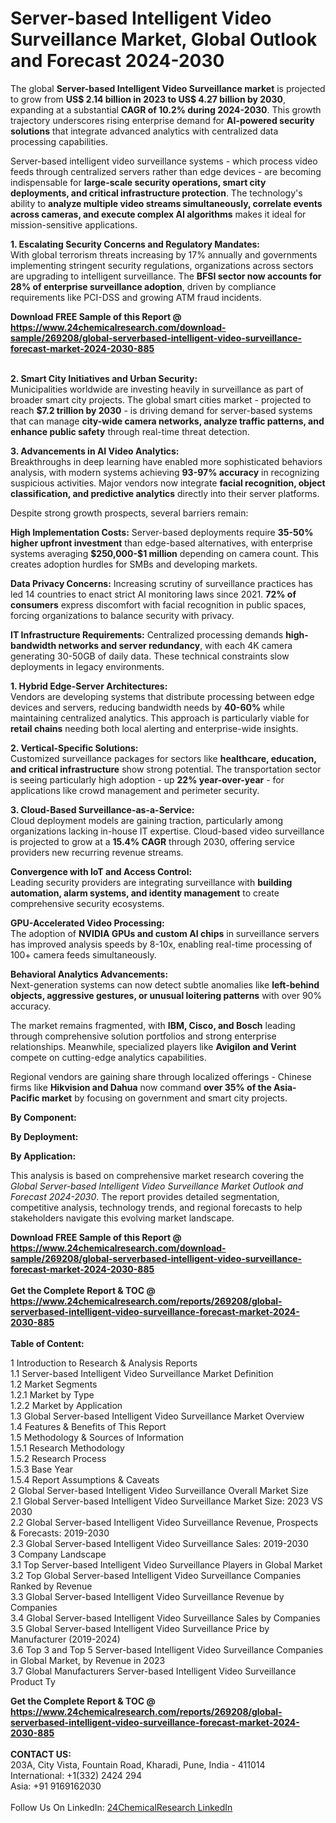 <h1>Server-based Intelligent Video Surveillance Market, Global Outlook and Forecast 2024-2030</h1><p>The global <strong>Server-based Intelligent Video Surveillance market</strong> is projected to grow from <strong>US$ 2.14 billion in 2023 to US$ 4.27 billion by 2030</strong>, expanding at a substantial <strong>CAGR of 10.2% during 2024-2030</strong>. This growth trajectory underscores rising enterprise demand for <strong>AI-powered security solutions</strong> that integrate advanced analytics with centralized data processing capabilities.</p><p>Server-based intelligent video surveillance systems - which process video feeds through centralized servers rather than edge devices - are becoming indispensable for <strong>large-scale security operations, smart city deployments, and critical infrastructure protection</strong>. The technology's ability to <strong>analyze multiple video streams simultaneously, correlate events across cameras, and execute complex AI algorithms</strong> makes it ideal for mission-sensitive applications.</p><p><strong>1. Escalating Security Concerns and Regulatory Mandates:</strong><br>
With global terrorism threats increasing by 17% annually and governments implementing stringent security regulations, organizations across sectors are upgrading to intelligent surveillance. The <strong>BFSI sector now accounts for 28% of enterprise surveillance adoption</strong>, driven by compliance requirements like PCI-DSS and growing ATM fraud incidents.</p><div><b>Download FREE Sample of this Report @ 
            <a href="https://www.24chemicalresearch.com/download-sample/269208/global-serverbased-intelligent-video-surveillance-forecast-market-2024-2030-885">
            https://www.24chemicalresearch.com/download-sample/269208/global-serverbased-intelligent-video-surveillance-forecast-market-2024-2030-885</a></b></div><br><p><strong>2. Smart City Initiatives and Urban Security:</strong><br>
Municipalities worldwide are investing heavily in surveillance as part of broader smart city projects. The global smart cities market - projected to reach <strong>$7.2 trillion by 2030</strong> - is driving demand for server-based systems that can manage <strong>city-wide camera networks, analyze traffic patterns, and enhance public safety</strong> through real-time threat detection.</p><p><strong>3. Advancements in AI Video Analytics:</strong><br>
Breakthroughs in deep learning have enabled more sophisticated behaviors analysis, with modern systems achieving <strong>93-97% accuracy</strong> in recognizing suspicious activities. Major vendors now integrate <strong>facial recognition, object classification, and predictive analytics</strong> directly into their server platforms.</p><p>Despite strong growth prospects, several barriers remain:</p><p><strong>High Implementation Costs:</strong> Server-based deployments require <strong>35-50% higher upfront investment</strong> than edge-based alternatives, with enterprise systems averaging <strong>$250,000-$1 million</strong> depending on camera count. This creates adoption hurdles for SMBs and developing markets.</p><p><strong>Data Privacy Concerns:</strong> Increasing scrutiny of surveillance practices has led 14 countries to enact strict AI monitoring laws since 2021. <strong>72% of consumers</strong> express discomfort with facial recognition in public spaces, forcing organizations to balance security with privacy.</p><p><strong>IT Infrastructure Requirements:</strong> Centralized processing demands <strong>high-bandwidth networks and server redundancy</strong>, with each 4K camera generating 30-50GB of daily data. These technical constraints slow deployments in legacy environments.</p><p><strong>1. Hybrid Edge-Server Architectures:</strong><br>
Vendors are developing systems that distribute processing between edge devices and servers, reducing bandwidth needs by <strong>40-60%</strong> while maintaining centralized analytics. This approach is particularly viable for <strong>retail chains</strong> needing both local alerting and enterprise-wide insights.</p><p><strong>2. Vertical-Specific Solutions:</strong><br>
Customized surveillance packages for sectors like <strong>healthcare, education, and critical infrastructure</strong> show strong potential. The transportation sector is seeing particularly high adoption - up <strong>22% year-over-year</strong> - for applications like crowd management and perimeter security.</p><p><strong>3. Cloud-Based Surveillance-as-a-Service:</strong><br>
Cloud deployment models are gaining traction, particularly among organizations lacking in-house IT expertise. Cloud-based video surveillance is projected to grow at a <strong>15.4% CAGR</strong> through 2030, offering service providers new recurring revenue streams.</p><p><strong>Convergence with IoT and Access Control:</strong><br>
    Leading security providers are integrating surveillance with <strong>building automation, alarm systems, and identity management</strong> to create comprehensive security ecosystems.</p><p><strong>GPU-Accelerated Video Processing:</strong><br>
    The adoption of <strong>NVIDIA GPUs and custom AI chips</strong> in surveillance servers has improved analysis speeds by 8-10x, enabling real-time processing of 100+ camera feeds simultaneously.</p><p><strong>Behavioral Analytics Advancements:</strong><br>
    Next-generation systems can now detect subtle anomalies like <strong>left-behind objects, aggressive gestures, or unusual loitering patterns</strong> with over 90% accuracy.</p><p>The market remains fragmented, with <strong>IBM, Cisco, and Bosch</strong> leading through comprehensive solution portfolios and strong enterprise relationships. Meanwhile, specialized players like <strong>Avigilon and Verint</strong> compete on cutting-edge analytics capabilities.</p><p>Regional vendors are gaining share through localized offerings - Chinese firms like <strong>Hikvision and Dahua</strong> now command <strong>over 35% of the Asia-Pacific market</strong> by focusing on government and smart city projects.</p><p><strong>By Component:</strong></p><p><strong>By Deployment:</strong></p><p><strong>By Application:</strong></p><p>This analysis is based on comprehensive market research covering the <em>Global Server-based Intelligent Video Surveillance Market Outlook and Forecast 2024-2030</em>. The report provides detailed segmentation, competitive analysis, technology trends, and regional forecasts to help stakeholders navigate this evolving market landscape.</p><div><b>Download FREE Sample of this Report @ 
            <a href="https://www.24chemicalresearch.com/download-sample/269208/global-serverbased-intelligent-video-surveillance-forecast-market-2024-2030-885">
            https://www.24chemicalresearch.com/download-sample/269208/global-serverbased-intelligent-video-surveillance-forecast-market-2024-2030-885</a></b></div><br><div><b>Get the Complete Report & TOC @ 
            <a href="https://www.24chemicalresearch.com/reports/269208/global-serverbased-intelligent-video-surveillance-forecast-market-2024-2030-885">
            https://www.24chemicalresearch.com/reports/269208/global-serverbased-intelligent-video-surveillance-forecast-market-2024-2030-885</a></b></div><br>
            <b>Table of Content:</b><p>1 Introduction to Research & Analysis Reports<br />
    1.1 Server-based Intelligent Video Surveillance Market Definition<br />
    1.2 Market Segments<br />
        1.2.1 Market by Type<br />
        1.2.2 Market by Application<br />
    1.3 Global Server-based Intelligent Video Surveillance Market Overview<br />
    1.4 Features & Benefits of This Report<br />
    1.5 Methodology & Sources of Information<br />
        1.5.1 Research Methodology<br />
        1.5.2 Research Process<br />
        1.5.3 Base Year<br />
        1.5.4 Report Assumptions & Caveats<br />
2 Global Server-based Intelligent Video Surveillance Overall Market Size<br />
    2.1 Global Server-based Intelligent Video Surveillance Market Size: 2023 VS 2030<br />
    2.2 Global Server-based Intelligent Video Surveillance Revenue, Prospects & Forecasts: 2019-2030<br />
    2.3 Global Server-based Intelligent Video Surveillance Sales: 2019-2030<br />
3 Company Landscape<br />
    3.1 Top Server-based Intelligent Video Surveillance Players in Global Market<br />
    3.2 Top Global Server-based Intelligent Video Surveillance Companies Ranked by Revenue<br />
    3.3 Global Server-based Intelligent Video Surveillance Revenue by Companies<br />
    3.4 Global Server-based Intelligent Video Surveillance Sales by Companies<br />
    3.5 Global Server-based Intelligent Video Surveillance Price by Manufacturer (2019-2024)<br />
    3.6 Top 3 and Top 5 Server-based Intelligent Video Surveillance Companies in Global Market, by Revenue in 2023<br />
    3.7 Global Manufacturers Server-based Intelligent Video Surveillance Product Ty</p><div><b>Get the Complete Report & TOC @ 
            <a href="https://www.24chemicalresearch.com/reports/269208/global-serverbased-intelligent-video-surveillance-forecast-market-2024-2030-885">
            https://www.24chemicalresearch.com/reports/269208/global-serverbased-intelligent-video-surveillance-forecast-market-2024-2030-885</a></b></div><br><b>CONTACT US:</b><br>
            203A, City Vista, Fountain Road, Kharadi, Pune, India - 411014<br>
            International: +1(332) 2424 294<br>
            Asia: +91 9169162030 <br><br>
            Follow Us On LinkedIn: <a href="https://www.linkedin.com/company/24chemicalresearch/">24ChemicalResearch LinkedIn</a>